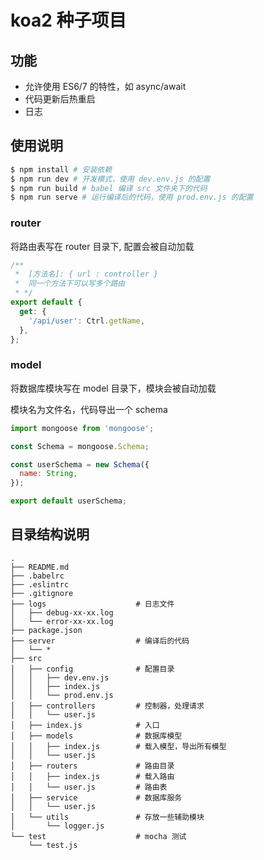 # koa2 种子项目

## 功能

- 允许使用 ES6/7 的特性，如 async/await
- 代码更新后热重启
- 日志

## 使用说明

```bash
$ npm install # 安装依赖
$ npm run dev # 开发模式，使用 dev.env.js 的配置
$ npm run build # babel 编译 src 文件夹下的代码
$ npm run serve # 运行编译后的代码，使用 prod.env.js 的配置
```

### router

将路由表写在 router 目录下, 配置会被自动加载

```javascript
/**
 *  [方法名]: { url : controller }
 *  同一个方法下可以写多个路由
 * */
export default {
  get: {
    '/api/user': Ctrl.getName,
  },
};
```

### model

将数据库模块写在 model 目录下，模块会被自动加载

模块名为文件名，代码导出一个 schema

```javascript
import mongoose from 'mongoose';

const Schema = mongoose.Schema;

const userSchema = new Schema({
  name: String,
});

export default userSchema;
```

## 目录结构说明

```
.
├── README.md
├── .babelrc
├── .eslintrc
├── .gitignore
├── logs                    # 日志文件
│   ├── debug-xx-xx.log
│   └── error-xx-xx.log
├── package.json
├── server                  # 编译后的代码
│   └── *
├── src
│   ├── config              # 配置目录
│   │   ├── dev.env.js
│   │   ├── index.js
│   │   └── prod.env.js
│   ├── controllers         # 控制器，处理请求
│   │   └── user.js
│   ├── index.js            # 入口
│   ├── models              # 数据库模型
│   │   ├── index.js        # 载入模型，导出所有模型
│   │   └── user.js
│   ├── routers             # 路由目录
│   │   ├── index.js        # 载入路由
│   │   └── user.js         # 路由表
│   ├── service             # 数据库服务
│   │   └── user.js
│   └── utils               # 存放一些辅助模块
│       └── logger.js
└── test                    # mocha 测试
    └── test.js
```